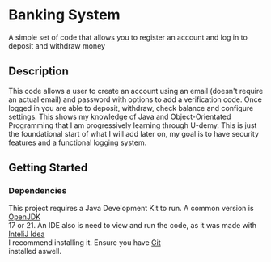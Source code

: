# Banking System
A simple set of code that allows you to register an account and log in to deposit and withdraw money

## Description
This code allows a user to create an account using an email (doesn't require an actual email) and password with options to add a verification code. 
Once logged in you are able to deposit, withdraw, check balance and configure settings. This shows my knowledge of Java and Object-Orientated 
Programming that I am progressively learning through U-demy. This is just the foundational start of what I will add later on, my goal is to have 
security features and a functional logging system.

## Getting Started

### Dependencies 
This project requires a Java Development Kit to run. A common version is [OpenJDK](https://openjdk.org)<br> 17 or 21.
An IDE also is need to view and run the code, as it was made with [InteliJ Idea](https://www.jetbrains.com/idea/#)<br> I recommend installing it.
Ensure you have [Git](https://git-scm.com/downloads)<br> installed aswell.
